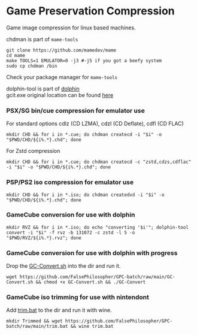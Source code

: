 # Game Preservation Compression
Game image compression for linux based machines.

chdman is part of `mame-tools`
```
git clone https://github.com/mamedev/mame
cd mame
make TOOLS=1 EMULATOR=0 -j3 #-j5 if you got a beefy system
sudo cp chdman /bin
```
Check your package manager for `mame-tools`  

dolphin-tool is part of [dolphin](https://github.com/dolphin-emu/dolphin)  
gcit.exe original location can be found [here](https://wiibackupmanager.co.uk/index.php?file=gcit_Win32_Build7)

### PSX/SG bin/cue compression for emulator use
For standard options cdlz (CD LZMA), cdzl (CD Deflate), cdfl (CD FLAC)
```
mkdir CHD && for i in *.cue; do chdman createcd -i "$i" -o "$PWD/CHD/${i%.*}.chd"; done
```
For Zstd compression  
```
mkdir CHD && for i in *.cue; do chdman createcd -c "zstd,cdzs,cdflac" -i "$i" -o "$PWD/CHD/${i%.*}.chd"; done
```
### PSP/PS2 iso compression for emulator use
```
mkdir CHD && for i in *.iso; do chdman createdvd -i "$i" -o "$PWD/CHD/${i%.*}.chd"; done
```
### GameCube conversion for use with dolphin
```
mkdir RVZ && for i in *.iso; do echo "converting '$i'"; dolphin-tool convert -i "$i" -f rvz -b 131072 -c zstd -l 5 -o "$PWD/RVZ/${i%.*}.rvz"; done
```
### GameCube conversion for use with dolphin with progress
Drop the [GC-Convert.sh](https://github.com/FalsePhilosopher/GPC-batch/raw/main/GC-Convert.sh) into the dir and run it.
```
wget https://github.com/FalsePhilosopher/GPC-batch/raw/main/GC-Convert.sh && chmod +x GC-Convert.sh && ./GC-Convert
```
### GameCube iso trimming for use with nintendont  
Add [trim.bat](https://github.com/FalsePhilosopher/GPC-batch/raw/main/trim.bat) to the dir and run it with wine.
```
mkdir Trimmed && wget https://github.com/FalsePhilosopher/GPC-batch/raw/main/trim.bat && wine trim.bat
```

